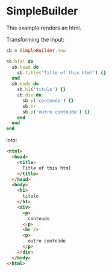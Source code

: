 # SimpleBuilder

This example renders an html.

Transforming the input:

```ruby
sb = SimpleBuilder.new

sb.html do
  sb.head do
    sb.title('Title of this html') {}
  end
  sb.body do
    sb.h1('titulo') {}
    sb.div do
      sb.p('conteudo') {}
      sb.hr
      sb.p('outro conteúdo') {}
    end
  end
end
```

into:

```html
<html>
  <head>
    <title>
      Title of this html
    </title>
  </head>
  <body>
    <h1>
      titulo
    </h1>
    <div>
      <p>
        conteudo
      </p>
      <hr />
      <p>
        outro conteúdo
      </p>
    </div>
  </body>
</html>
```
